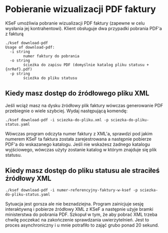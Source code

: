 # Pobieranie wizualizacji PDF faktury

KSeF umożliwia pobranie wizualizacji PDF faktury (zapewne w celu wysłania jej kontrahentowi). Klient obsługuje dwa przypadki pobrania PDF'a z fakturą

```shell
./ksef download-pdf
Usage of download-pdf:
  -i string
    	numer faktury do pobrania
  -o string
    	ścieżka do zapisu PDF (domyślnie katalog pliku statusu + {nrRef}.pdf)
  -p string
    	ścieżka do pliku statusu
```

## Kiedy masz dostęp do źródłowego pliku XML

Jeśli wciąż masz na dysku źródłowy plik faktury wówczas generowanie PDF przebiegnie o wiele szybciej. Wydaj następującą komendę:

```shell
./ksef download-pdf -i sciezka-do-pliku.xml -p sciezka-do-pliku-status.yaml
```

Wówczas program odczyta numer faktury z XML'a, sprawdzi pod jakim numerem KSeF ta faktura została zarejestrowana a następnie pobierze PDF'a do wskazanego katalogu. Jeśli nie wskażesz żadnego katalogu wyjściowego, wówczas użyty zostanie katalog w którym znajduje się plik statusu.

## Kiedy masz dostęp do pliku statusu ale straciłeś źródłowy XML

```shell
./ksef download-pdf -i numer-referencyjny-faktury-w-ksef -p sciezka-do-pliku-status.yaml
```

Sytuacja jest gorsza ale nie beznadziejna. Program zainicjuje sesję interaktywną i pobierze źródłowy XML z KSeF a następnie użyje bramki ministerstwa do pobrania PDF. Szkopuł w tym, że aby pobrać XML trzeba chwilę poczekać na zakończenie sprawdzania uwierzytelnień. Jest to proces asynchroniczny i u mnie potrafiło to zająć grubo ponad 20 sekund.
